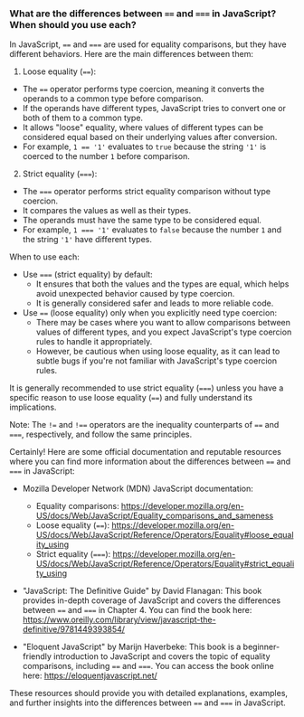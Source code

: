 ### What are the differences between `==` and `===` in JavaScript? When should you use each?

In JavaScript, `==` and `===` are used for equality comparisons, but they have different behaviors. Here are the main differences between them:

1. Loose equality (`==`):
  - The `==` operator performs type coercion, meaning it converts the operands to a common type before comparison.
  - If the operands have different types, JavaScript tries to convert one or both of them to a common type.
  - It allows "loose" equality, where values of different types can be considered equal based on their underlying values after conversion.
  - For example, `1 == '1'` evaluates to `true` because the string `'1'` is coerced to the number `1` before comparison.

2. Strict equality (`===`):
  - The `===` operator performs strict equality comparison without type coercion.
  - It compares the values as well as their types.
  - The operands must have the same type to be considered equal.
  - For example, `1 === '1'` evaluates to `false` because the number `1` and the string `'1'` have different types.

When to use each:
- Use `===` (strict equality) by default:
  - It ensures that both the values and the types are equal, which helps avoid unexpected behavior caused by type coercion.
  - It is generally considered safer and leads to more reliable code.
- Use `==` (loose equality) only when you explicitly need type coercion:
  - There may be cases where you want to allow comparisons between values of different types, and you expect JavaScript's type coercion rules to handle it appropriately.
  - However, be cautious when using loose equality, as it can lead to subtle bugs if you're not familiar with JavaScript's type coercion rules.

It is generally recommended to use strict equality (`===`) unless you have a specific reason to use loose equality (`==`) and fully understand its implications.

Note: The `!=` and `!==` operators are the inequality counterparts of `==` and `===`, respectively, and follow the same principles.

Certainly! Here are some official documentation and reputable resources where you can find more information about the differences between `==` and `===` in JavaScript:

- Mozilla Developer Network (MDN) JavaScript documentation:
  - Equality comparisons: https://developer.mozilla.org/en-US/docs/Web/JavaScript/Equality_comparisons_and_sameness
  - Loose equality (`==`): https://developer.mozilla.org/en-US/docs/Web/JavaScript/Reference/Operators/Equality#loose_equality_using
  - Strict equality (`===`): https://developer.mozilla.org/en-US/docs/Web/JavaScript/Reference/Operators/Equality#strict_equality_using

- "JavaScript: The Definitive Guide" by David Flanagan: This book provides in-depth coverage of JavaScript and covers the differences between `==` and `===` in Chapter 4. You can find the book here: https://www.oreilly.com/library/view/javascript-the-definitive/9781449393854/

- "Eloquent JavaScript" by Marijn Haverbeke: This book is a beginner-friendly introduction to JavaScript and covers the topic of equality comparisons, including `==` and `===`. You can access the book online here: https://eloquentjavascript.net/

These resources should provide you with detailed explanations, examples, and further insights into the differences between `==` and `===` in JavaScript.
